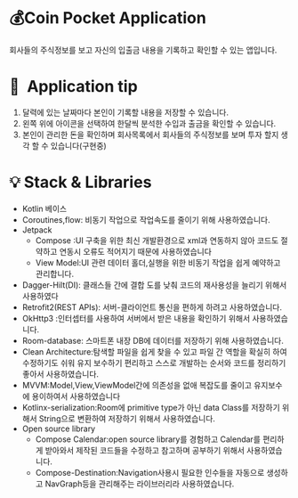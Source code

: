  # 💰Coin Pocket Application
회사들의 주식정보를 보고 자신의 입출금 내용을 기록하고 확인할 수 있는 앱입니다.

# 👏  Application tip
1. 달력에 있는 날짜마다 본인이 기록할 내용을 저장할 수 있습니다.
2. 왼쪽 위에 아이콘을 선택하여 한달씩 분석한 수입과 출금을 확인할 수 있습니다.
3. 본인이 관리한 돈을 확인하며 회사목록에서 회사들의 주식정보를 보며 투자 할지 생각 할 수 있습니다(구현중)
# 💡 Stack &amp; Libraries
* Kotlin 베이스
* Coroutines,flow: 비동기 작업으로 작업속도를 줄이기 위해 사용하였습니다.
* Jetpack 
   * Compose :UI 구축을 위한 최신 개발환경으로 xml과 연동하지 않아 코드도 절약하고 연동시 오류도 적어지기 때문에 사용하였습니다
   * View Model:UI 관련 데이터 홀더,실행을 위한 비동기 작업을 쉽게 예약하고 관리합니다.
* Dagger-Hilt(DI): 클래스들 간에 결합 도를 낮춰 코드의 재사용성을 늘리기 위해서 사용하였다
* Retrofit2(REST APIs): 서버-클라이언트 통신을 편하게 하려고 사용하였습니다.
* OkHttp3 :인터셉터를 사용하여 서버에서 받은 내용을 확인하기 위해서 사용하였습니다.
* Room-database: 스마트폰 내장 DB에 데이터를 저장하기 위해 사용하였습니다.
* Clean Architecture:탐색할 파일을 쉽게 찾을 수 있고 파일 간 역할을 확실히 하여 수정하기도 쉬워 유지 보수하기 편리하고 스스로 개발하는 순서와 코드를 정리하기 좋아서 사용하였습니다.
* MVVM:Model,View,ViewModel간에 의존성을 없애 복잡도를 줄이고 유지보수에 용이하여서 사용하였습니다
* Kotlinx-serialization:Room에 primitive type가 아닌 data Class를 저장하기 위해서 String으로 변환하여 저장하기 위해서 사용하였습니다.
* Open source library
    * Compose Calendar:open source library를 경험하고 Calendar를 편리하게 받아와서 제작된 코드들을 수정하고 참고하며 공부하기 위해서 사용하였습니다.
  * Compose-Destination:Navigation사용시 필요한 인수들을 자동으로 생성하고 NavGraph등을 관리해주는 라이브러리라 사용하였습니다.

